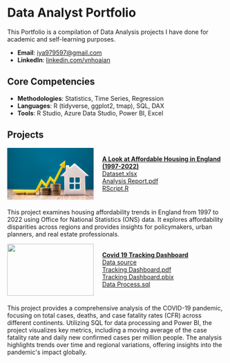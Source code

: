 # Data Analyst Portfolio
This Portfolio is a compilation of Data Analysis projects I have done for academic and self-learning purposes.

- **Email**: [iya979597@gmail.com](iya979597@gmail.com)
- **LinkedIn**: [linkedin.com/vnhoaian](https://www.linkedin.com/in/vnhoaian/)

## Core Competencies

- **Methodologies**: Statistics, Time Series, Regression
- **Languages**: R (tidyverse, ggplot2, tmap), SQL, DAX <!-- Python (Pandas, Numpy, Scikit-Learn, Scipy, Keras, Matplotlib), -->  
- **Tools**: R Studio, Azure Data Studio, Power BI, Excel

## Projects

<div style="display: flex; align-items: center; margin-bottom: 20px;">
    <img align="left" width="200" height="120" src="assets/img/Housing affordability.jpg" style="margin-right: 20px;">
    <div>
        <strong><a href="Housing-Affordability-Analysis">A Look at Affordable Housing in England (1997-2022)</a></strong>
        <br />
        <a href="Housing-Affordability-Analysis/Dataset.xlsx">Dataset.xlsx</a>
        <br />
        <a href="Housing-Affordability-Analysis/Housing Affordability Report.pdf">Analysis Report.pdf</a>
        <br />
        <a href="Housing-Affordability-Analysis/Housing Affordability RScript.R">RScript.R</a>
    </div>
</div>

This project examines housing affordability trends in England from 1997 to 2022 using Office for National Statistics (ONS) data. It explores affordability disparities across regions and provides insights for policymakers, urban planners, and real estate professionals. 


<div style="display: flex; align-items: center; margin-bottom: 20px;">
    <img align="left" width="200" height="120" src="https://github.com/archd3sai/Portfolio/blob/master/Images/telecom.jpg" style="margin-right: 20px;">
    <div>
        <strong><a href="https://github.com/anvo-2001/an.github.io/tree/main/Covid19-Tracking">Covid 19 Tracking Dashboard</a></strong>
        <br />
        <a href="https://ourworldindata.org/covid-deaths">Data source</a>
        <br />
        <a href="https://github.com/anvo-2001/an.github.io/tree/main/Covid19-Tracking/Covid 19 Project.pdf">Tracking Dashboard.pdf</a>
        <br />
        <a href="https://github.com/anvo-2001/an.github.io/tree/main/Covid19-Tracking/Covid 19 Project.pbix">Tracking Dashboard.pbix</a>
        <br />
        <a href="https://github.com/anvo-2001/an.github.io/tree/main/Covid19-Tracking/Covid 19 Project.sql">Data Process.sql</a>
    </div>
</div>
This project provides a comprehensive analysis of the COVID-19 pandemic, focusing on total cases, deaths, and case fatality rates (CFR) across different continents. Utilizing SQL for data processing and Power BI, the project visualizes key metrics, including a moving average of the case fatality rate and daily new confirmed cases per million people. The analysis highlights trends over time and regional variations, offering insights into the pandemic's impact globally.
